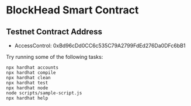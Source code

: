 # BlockHead Smart Contract

## Testnet Contract Address
- AccessControl: 0xBd96cDd0CC6c535C79A2799FdEd276Da0DFc6bB1


Try running some of the following tasks:

```shell
npx hardhat accounts
npx hardhat compile
npx hardhat clean
npx hardhat test
npx hardhat node
node scripts/sample-script.js
npx hardhat help
```
